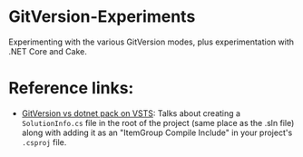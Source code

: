 # GitVersion-Experiments

Experimenting with the various GitVersion modes, plus experimentation with .NET Core and Cake.

# Reference links:

- [GitVersion vs dotnet pack on VSTS](https://tech.trailmax.info/2017/11/gitversion-vs-dotnet-pack-on-vsts/): 
Talks about creating a `SolutionInfo.cs` file in the root of the project (same place as the .sln file) along with adding it as an "ItemGroup Compile Include" in your project's `.csproj` file.

